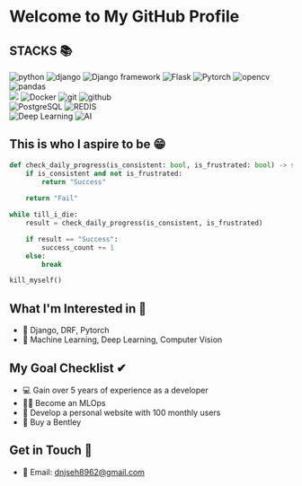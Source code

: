 # Welcome to My GitHub Profile

## STACKS 📚
<p align="block">
  <img src="https://img.shields.io/badge/python-3776AB?style=for-the-badge&logo=python&logoColor=white" alt="python" />
  <img src="https://img.shields.io/badge/django-092E20?style=for-the-badge&logo=django&logoColor=white" alt="django" />
  <img src="https://img.shields.io/badge/Django%20framework-092E20?style=for-the-badge&logo=django&logoColor=white" alt="Django framework" />
  <img src="https://img.shields.io/badge/Flask-000000?style=for-the-badge&logo=flask&logoColor=white" alt="Flask" />
  <img src="https://img.shields.io/badge/Pytorch-EE4C2C?style=for-the-badge&logo=pytorch&logoColor=white" alt="Pytorch" />
  <img src="https://img.shields.io/badge/opencv-5C3EE8?style=for-the-badge&logo=opencv&logoColor=white" alt="opencv" />
  <img src="https://img.shields.io/badge/pandas-150458?style=for-the-badge&logo=pandas&logoColor=white" alt="pandas" />
  <br/>
  <img src="https://img.shields.io/badge/amazonaws-232F3E?style=for-the-badge&logo=amazonaws&logoColor=white">
  <img src="https://img.shields.io/badge/Docker-2496ED?style=for-the-badge&logo=docker&logoColor=white" alt="Docker" />
  <img src="https://img.shields.io/badge/git-F05032?style=for-the-badge&logo=git&logoColor=white" alt="git" />
  <img src="https://img.shields.io/badge/github-181717?style=for-the-badge&logo=github&logoColor=white" alt="github" />
  <br/>
  <img src="https://img.shields.io/badge/PostgreSQL-336791?style=for-the-badge&logo=postgresql&logoColor=white" alt="PostgreSQL" />
  <img src="https://img.shields.io/badge/REDIS-DC382D?style=for-the-badge&logo=redis&logoColor=white" alt="REDIS" />
  <br/>
  <img src="https://img.shields.io/badge/Deep%20Learning-FF6F00?style=for-the-badge&logo=deeplearning&logoColor=white" alt="Deep Learning" />
  <img src="https://img.shields.io/badge/AI-00FF00?style=for-the-badge&logo=artificialintelligence&logoColor=white" alt="AI" />
</p>


## This is who I aspire to be 😁
```python
def check_daily_progress(is_consistent: bool, is_frustrated: bool) -> str:
    if is_consistent and not is_frustrated:
        return "Success"
    
    return "Fail"

while till_i_die:
    result = check_daily_progress(is_consistent, is_frustrated)

    if result == "Success":
        success_count += 1
    else:
        break

kill_myself()
```

## What I'm Interested in 👀
- 🐍 Django, DRF, Pytorch
- 🤖 Machine Learning, Deep Learning, Computer Vision

## My Goal Checklist ✔
- 💻 Gain over 5 years of experience as a developer
- 👨‍💻 Become an MLOps
- 🎉 Develop a personal website with 100 monthly users
- 🚗 Buy a Bentley

## Get in Touch 📡
- 📧 Email: dnjseh8962@gmail.com
